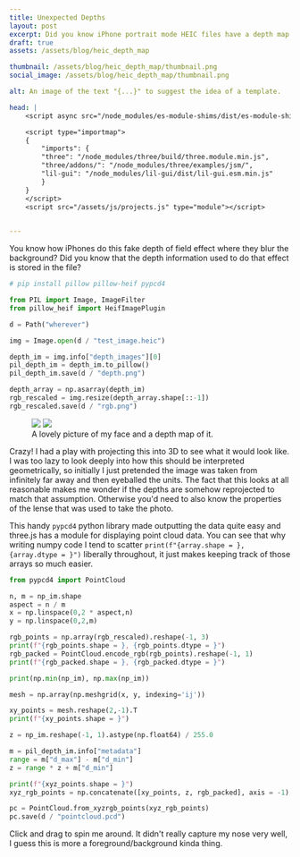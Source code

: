 ```yaml
---
title: Unexpected Depths
layout: post
excerpt: Did you know iPhone portrait mode HEIC files have a depth map in them?
draft: true
assets: /assets/blog/heic_depth_map

thumbnail: /assets/blog/heic_depth_map/thumbnail.png
social_image: /assets/blog/heic_depth_map/thumbnail.png

alt: An image of the text "{...}" to suggest the idea of a template.

head: |
    <script async src="/node_modules/es-module-shims/dist/es-module-shims.js"></script>

    <script type="importmap">
    {
        "imports": {
        "three": "/node_modules/three/build/three.module.min.js",
        "three/addons/": "/node_modules/three/examples/jsm/",
        "lil-gui": "/node_modules/lil-gui/dist/lil-gui.esm.min.js"
        }
    }
    </script>
    <script src="/assets/js/projects.js" type="module"></script>
    

---
```


You know how iPhones do this fake depth of field effect where they blur the background? Did you know that the depth information used to do that effect is stored in the file?

```python
# pip install pillow pillow-heif pypcd4

from PIL import Image, ImageFilter
from pillow_heif import HeifImagePlugin

d = Path("wherever")

img = Image.open(d / "test_image.heic")

depth_im = img.info["depth_images"][0]
pil_depth_im = depth_im.to_pillow()
pil_depth_im.save(d / "depth.png")

depth_array = np.asarray(depth_im)
rgb_rescaled = img.resize(depth_array.shape[::-1])
rgb_rescaled.save(d / "rgb.png")
```

<figure class="two-wide">
<img src="{{page.assets}}/rgb.png">
<img src="{{page.assets}}/depth.png">
<figcaption> A lovely picture of my face and a depth map of it. </figcaption>
</figure>


Crazy! I had a play with projecting this into 3D to see what it would look like. I was too lazy to look deeply into how this should be interpreted geometrically, so initially I just pretended the image was taken from infinitely far away and then eyeballed the units. The fact that this looks at all reasonable makes me wonder if the depths are somehow reprojected to match that assumption. Otherwise you'd need to also know the properties of the lense that was used to take the photo.

This handy `pypcd4` python library made outputting the data quite easy and three.js has a module for displaying point cloud data. You can see that why writing numpy code I tend to scatter `print(f"{array.shape = }, {array.dtype = }")` liberally throughout, it just makes keeping track of those arrays so much easier.

```python
from pypcd4 import PointCloud

n, m = np_im.shape
aspect = n / m
x = np.linspace(0,2 * aspect,n)
y = np.linspace(0,2,m)

rgb_points = np.array(rgb_rescaled).reshape(-1, 3)
print(f"{rgb_points.shape = }, {rgb_points.dtype = }")
rgb_packed = PointCloud.encode_rgb(rgb_points).reshape(-1, 1)
print(f"{rgb_packed.shape = }, {rgb_packed.dtype = }")

print(np.min(np_im), np.max(np_im))

mesh = np.array(np.meshgrid(x, y, indexing='ij'))

xy_points = mesh.reshape(2,-1).T
print(f"{xy_points.shape = }")

z = np_im.reshape(-1, 1).astype(np.float64) / 255.0

m = pil_depth_im.info["metadata"]
range = m["d_max"] - m["d_min"]
z = range * z + m["d_min"]

print(f"{xyz_points.shape = }")
xyz_rgb_points = np.concatenate([xy_points, z, rgb_packed], axis = -1)

pc = PointCloud.from_xyzrgb_points(xyz_rgb_points)
pc.save(d / "pointcloud.pcd")
```

Click and drag to spin me around. It didn't really capture my nose very well, I guess this is more a foreground/background kinda thing. 

<canvas style ="width: 100%;" id="canvas-id-1"></canvas>

<script type="module">
import * as THREE from "three";
import { OrbitControls } from "three/addons/controls/OrbitControls.js";
import { DragControls } from "three/addons/controls/DragControls.js";
import { PCDLoader } from 'three/addons/loaders/PCDLoader.js';
import { GUI } from 'three/addons/libs/lil-gui.module.min.js';

let canvas, scene, camera, renderer, gui, orbitControls;
const d = 1;

init();

function init() {
  canvas = document.getElementById('canvas-id-1');
  const loader = new PCDLoader();
  scene = new THREE.Scene();

    loader.load( '{{page.assets}}/pointcloud.pcd', function ( points ) {
    points.geometry.center();
    // points.geometry.rotateZ( -Math.PI );
    // points.geometry.rotateY( Math.PI/2 );

    points.geometry.rotateZ( -Math.PI/2 );
    // points.geometry.rotateY( Math.PI/2 );
    points.name = 'depth_map';
    scene.add( points );
    scene.add( new THREE.AxesHelper( 1 ) );

    points.material.color = new THREE.Color(0x999999);
    points.material.size = 0.001

    render();

} );

  // --- Scene ---
  const aspect = canvas.clientWidth / canvas.clientHeight;
  camera = new THREE.PerspectiveCamera( 30, aspect, 0.01, 40 );
  camera.position.set( 0, 0, 5);
  camera.lookAt(0, 0, 0);

  // --- Renderer (use the existing canvas) ---
  renderer = new THREE.WebGLRenderer({ alpha: true, canvas: canvas, antialias: true });
  renderer.setSize(canvas.clientWidth, canvas.clientHeight,);

  // --- OrbitControls ---
  orbitControls = new OrbitControls(camera, renderer.domElement);
  orbitControls.addEventListener( 'change', render ); // use if there is no animation loop
    // controls.minDistance = 0.5;
    // controls.maxDistance = 10;
//   orbitControls.enableRotate = false;  
//   orbitControls.enablePan = false;
//   orbitControls.enableDamping = true;
//   orbitControls.dampingFactor = 0.05;


  // --- Lights ---
  const ambientLight = new THREE.AmbientLight(0xffffff, 0.7);
  scene.add(ambientLight);

  const dirLight = new THREE.DirectionalLight(0xffffff, 0.7);
  dirLight.position.set(5, 5, 10);
  scene.add(dirLight);

  window.addEventListener('resize', onWindowResize, false);
}

function onWindowResize() {
  const aspect = canvas.clientWidth / canvas.clientHeight;
  camera.left   = -d * aspect;
  camera.right  =  d * aspect;
  camera.top    =  d;
  camera.bottom = -d;
  camera.updateProjectionMatrix();

  renderer.setSize(canvas.clientWidth, canvas.clientHeight);
}

function render() {
  renderer.render(scene, camera);
}
</script>